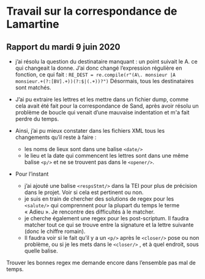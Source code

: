# Travail sur la correspondance de Lamartine

## Rapport du mardi 9 juin 2020


- j’ai résolu la question du destinataire manquant : 
un point suivait le A. ce qui changeait la donne. 
J’ai donc changé l’expression régulière en fonction, ce qui fait : 
`RE_DEST = re.compile(r"(A\. monsieur |A monsieur.+(?:[BV].+))(?:$|(.+))?")`
Désormais, tous les destinataires sont matchés.

- J’ai pu extraire les lettres et les mettre dans un fichier dump, comme cela avait été fait pour la correspondance de Sand, après avoir résolu un problème de boucle qui venait d’une mauvaise indentation et m'a fait perdre du temps.

- Ainsi, j’ai pu mieux constater dans les fichiers XML tous les changements qu’il reste à faire :
	- les noms de lieux sont dans une balise `<date/>`
	- le lieu et la date qui commencent les lettres sont dans une même balise `<p/>` et ne se trouvent pas dans le `<opener/>`.

- Pour l’instant
	- j’ai ajouté une balise `<respsStmt/>` dans la TEI pour plus de précision dans le projet. Voir si cela est pertinent ou non. 
	- je suis en train de chercher des solutions de regex pour les `<salute/>` qui comprennent pour la plupart du temps le terme « Adieu ». Je rencontre des difficultés à le matcher. 	
	- je cherche également une regex pour les post-scriptum. Il faudra matcher tout ce qui se trouve entre la signature et la lettre suivante (donc le chiffre romain). 
	- Il faudra voir si le fait qu’il y a un `<p/>` après le `<closer/>` pose ou non problème, ou si je les mets dans le `<closer/>` , et à quel endroit, sous quelle balise.

Trouver les bonnes regex me demande encore dans l’ensemble pas mal de temps. 
